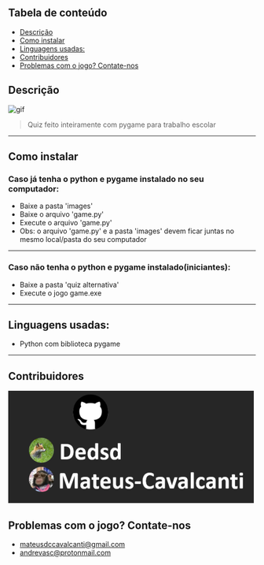 ## Tabela de conteúdo

- [Descrição](#descrição)
- [Como instalar](#como-instalar)
- [Linguagens usadas:](#linguagens-usadas:)
- [Contribuidores](#contribuidores)
- [Problemas com o jogo? Contate-nos](#problemas-com-o-jogo?-contate-nos)

## Descrição

![gif](image/gif.gif)

> Quiz feito inteiramente com pygame para trabalho escolar

---

## Como instalar

### Caso já tenha o python e pygame instalado no seu computador:

- Baixe a pasta 'images'
- Baixe o arquivo 'game.py'
- Execute o arquivo 'game.py'
- Obs: o arquivo 'game.py' e a pasta 'images' devem ficar juntas no mesmo local/pasta do seu computador

---

### Caso não tenha o python e pygame instalado(iniciantes):

- Baixe a pasta 'quiz alternativa'
- Execute o jogo game.exe

---

## Linguagens usadas:

- Python com biblioteca pygame

---

## Contribuidores

![Image](images\ji9c31d4.bmp)

## Problemas com o jogo? Contate-nos

- mateusdccavalcanti@gmail.com
- andrevasc@protonmail.com

